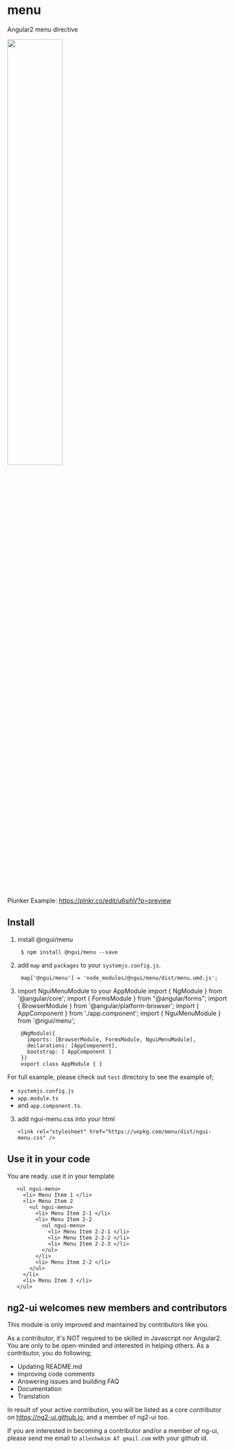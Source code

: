# menu
Angular2 menu directive

<a href="https://rawgit.com/ng2-ui/menu/master/app/index.html">
  <img src="http://i.imgur.com/w6yJBua.png" width="50% border="1" />
</a>

Plunker Example: https://plnkr.co/edit/u6sihV?p=preview

## Install

1. install @ngui/menu

        $ npm install @ngui/menu --save

2. add `map` and `packages` to your `systemjs.config.js`. 

        map['@ngui/menu'] = 'node_modules/@ngui/menu/dist/menu.umd.js';

3. import NguiMenuModule to your AppModule
        import { NgModule } from '@angular/core';
        import { FormsModule } from "@angular/forms";
        import { BrowserModule  } from '@angular/platform-browser';
        import { AppComponent } from './app.component';
        import { NguiMenuModule } from '@ngui/menu';
        
        @NgModule({
          imports: [BrowserModule, FormsModule, NguiMenuModule],
          declarations: [AppComponent],
          bootstrap: [ AppComponent ]
        })
        export class AppModule { }

For full example, please check out `test` directory to see the example of;

  - `systemjs.config.js`
  - `app.module.ts`
  -  and `app.component.ts`.

3.  add ngui-menu.css into your html

        <link rel="stylesheet" href="https://unpkg.com/menu/dist/ngui-menu.css" />

## Use it in your code
 You are ready. use it in your template

       <ul ngui-menu>
         <li> Menu Item 1 </li>
         <li> Menu Item 2
           <ul ngui-menu>
             <li> Menu Item 2-1 </li>
             <li> Menu Item 2-2 
               <ul ngui-menu>
                 <li> Menu Item 2-2-1 </li>
                 <li> Menu Item 2-2-2 </li>
                 <li> Menu Item 2-2-3 </li>
               </ul>
             </li>
             <li> Menu Item 2-2 </li>
           </ul>
         </li>
         <li> Menu Item 3 </li>
       </ul>

## **ng2-ui** welcomes new members and contributors

This module is only improved and maintained by contributors like you.

As a contributor, it's NOT required to be skilled in Javascript nor Angular2. 
You are only to be open-minded and interested in helping others.
As a contributor, you do following;

  * Updating README.md
  * Improving code comments
  * Answering issues and building FAQ
  * Documentation
  * Translation

In result of your active contribution, you will be listed as a core contributor
on https://ng2-ui.github.io, and a member of ng2-ui too.

If you are interested in becoming a contributor and/or a member of ng-ui,
please send me email to `allenhwkim AT gmail.com` with your github id. 

